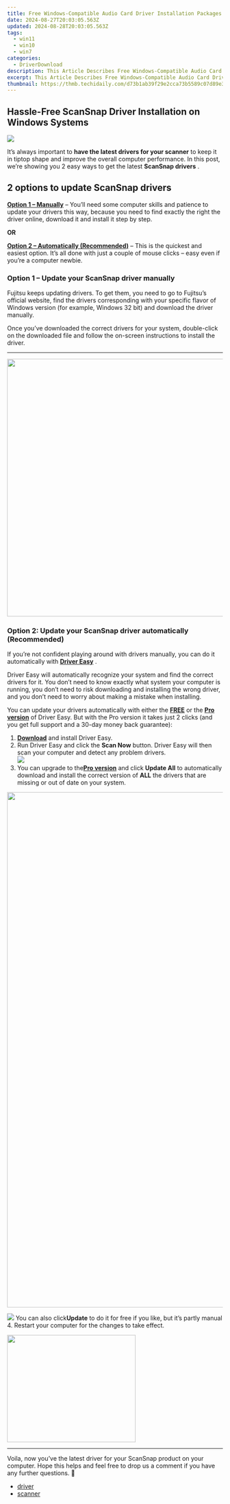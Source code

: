 ```yaml
---
title: Free Windows-Compatible Audio Card Driver Installation Packages
date: 2024-08-27T20:03:05.563Z
updated: 2024-08-28T20:03:05.563Z
tags:
  - win11
  - win10
  - win7
categories:
  - DriverDownload
description: This Article Describes Free Windows-Compatible Audio Card Driver Installation Packages
excerpt: This Article Describes Free Windows-Compatible Audio Card Driver Installation Packages
thumbnail: https://thmb.techidaily.com/d73b1ab39f29e2cca73b5589c07d89e3cba6a2b832a71241d754322497bd16d3.jpg
---
```


## Hassle-Free ScanSnap Driver Installation on Windows Systems

![](https://images.drivereasy.com/wp-content/uploads/2019/01/img_5c3d5b538269b.jpg)

It’s always important to **have the latest drivers for your scanner**  to keep it in tiptop shape and improve the overall computer performance. In this post, we’re showing you 2 easy ways to get the latest **ScanSnap drivers** .

## 2 options to update **ScanSnap drivers**

[**Option 1 – Manually**](https://tools.techidaily.com/drivereasy/download/) – You’ll need some computer skills and patience to update your drivers this way, because you need to find exactly the right the driver online, download it and install it step by step.

**OR**

[**Option 2 – Automatically (Recommended)**](https://www.drivereasy.com/knowledge/scansnap-driver-download-update-easily/#O2) – This is the quickest and easiest option. It’s all done with just a couple of mouse clicks – easy even if you’re a computer newbie.

### **Option 1 – Update your ScanSnap driver manually**

 Fujitsu keeps updating drivers. To get them, you need to go to Fujitsu’s official  website, find the drivers corresponding with your specific flavor of Windows version (for example, Windows 32 bit) and download the driver manually.

 Once you’ve downloaded the correct drivers for your system, double-click on the downloaded file and follow the on-screen instructions to install the driver.

---

<!-- affiliate ads begin -->
<a href="https://appsumo.8odi.net/c/5597632/2075471/7443" target="_top" id="2075471"><img src="//a.impactradius-go.com/display-ad/7443-2075471" border="0" alt="" width="1200" height="600"/></a><img height="0" width="0" src="https://appsumo.8odi.net/i/5597632/2075471/7443" style="position:absolute;visibility:hidden;" border="0" />
<!-- affiliate ads end -->
### Option 2: Update your ScanSnap driver automatically (Recommended)

 If you’re not confident playing around with drivers manually, you can do it automatically with **[Driver Easy](https://tools.techidaily.com/drivereasy/download/)**  .

 Driver Easy will automatically recognize your system and find the correct drivers for it. You don’t need to know exactly what system your computer is running, you don’t need to risk downloading and installing the wrong driver, and you don’t need to worry about making a mistake when installing.

 You can update your drivers automatically with either the **[FREE](https://tools.techidaily.com/drivereasy/download/)**  or the **[Pro version](https://tools.techidaily.com/drivereasy/download/)**  of Driver Easy. But with the Pro version it takes just 2 clicks (and you get full support and a 30-day money back guarantee):

1. [**Download**](https://tools.techidaily.com/drivereasy/download/) and install Driver Easy.
2. Run Driver Easy and click the **Scan Now** button. Driver Easy will then scan your computer and detect any problem drivers.  
![](https://images.drivereasy.com/wp-content/uploads/2018/11/img_5bea92aeadc8d.jpg)
3. You can upgrade to the[**Pro version**](https://tools.techidaily.com/drivereasy/download/) and click   **Update All**  to automatically download and install the correct version of **ALL**  the drivers that are missing or out of date on your system.  
<!-- affiliate ads begin -->
<a href="https://ukaidot.sjv.io/c/5597632/1793233/19578" target="_top" id="1793233"><img src="//a.impactradius-go.com/display-ad/19578-1793233" border="0" alt="" width="1200" height="1200"/></a><img height="0" width="0" src="https://imp.pxf.io/i/5597632/1793233/19578" style="position:absolute;visibility:hidden;" border="0" />
<!-- affiliate ads end -->
![](https://images.drivereasy.com/wp-content/uploads/2018/11/img_5bea936032f20.jpg) You can also click**Update** to do it for free if you like, but it’s partly manual
4. Restart your computer for the changes to take effect.
<!-- affiliate ads begin -->
<a href="https://printrendy.pxf.io/c/5597632/1453719/17020" target="_top" id="1453719"><img src="//a.impactradius-go.com/display-ad/17020-1453719" border="0" alt="" width="300" height="250"/></a><img height="0" width="0" src="https://imp.pxf.io/i/5597632/1453719/17020" style="position:absolute;visibility:hidden;" border="0" />
<!-- affiliate ads end -->

---

 Voila, now you’ve the latest driver for your ScanSnap product on your computer. Hope this helps and feel free to drop us a comment if you have any further questions. 🙂

* [driver](https://tools.techidaily.com/drivereasy/download/)
* [scanner](https://tools.techidaily.com/drivereasy/download/)

<ins class="adsbygoogle"
     style="display:block"
     data-ad-format="autorelaxed"
     data-ad-client="ca-pub-7571918770474297"
     data-ad-slot="1223367746"></ins>



<ins class="adsbygoogle"
     style="display:block"
     data-ad-client="ca-pub-7571918770474297"
     data-ad-slot="8358498916"
     data-ad-format="auto"
     data-full-width-responsive="true"></ins>


